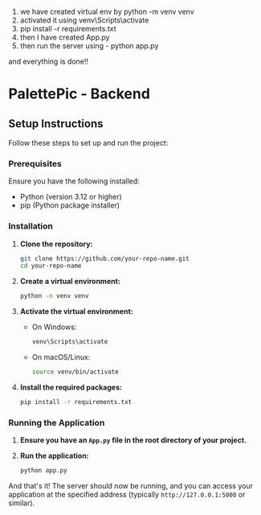 1. we have created virtual env by python -m venv venv
2. activated it using venv\Scripts\activate
3. pip install -r requirements.txt
4. then I have created App.py
5. then run the server using - python app.py

and everything is done!!

# PalettePic - Backend

## Setup Instructions

Follow these steps to set up and run the project:

### Prerequisites

Ensure you have the following installed:
- Python (version 3.12 or higher)
- pip (Python package installer)

### Installation

1. **Clone the repository:**

    ```sh
    git clone https://github.com/your-repo-name.git
    cd your-repo-name
    ```

2. **Create a virtual environment:**

    ```sh
    python -m venv venv
    ```

3. **Activate the virtual environment:**

    - On Windows:

        ```sh
        venv\Scripts\activate
        ```

    - On macOS/Linux:

        ```sh
        source venv/bin/activate
        ```

4. **Install the required packages:**

    ```sh
    pip install -r requirements.txt
    ```

### Running the Application

1. **Ensure you have an `App.py` file in the root directory of your project.**

2. **Run the application:**

    ```sh
    python app.py
    ```

And that's it! The server should now be running, and you can access your application at the specified address (typically `http://127.0.0.1:5000` or similar).
